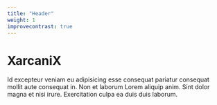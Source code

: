 ```yaml
---
title: "Header"
weight: 1
improvecontrast: true
---
```


# XarcaniX

Id excepteur veniam eu adipisicing esse consequat pariatur consequat mollit aute consequat in. Non et laborum Lorem aliquip anim. Sint dolor magna et nisi irure. Exercitation culpa ea duis duis laborum.